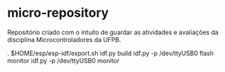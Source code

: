 # micro-repository

Repositório criado com o intuito de guardar as atividades e avaliações da disciplina Microcontroladores da UFPB.

. $HOME/esp/esp-idf/export.sh
idf.py build
idf.py -p /dev/ttyUSB0 flash monitor
idf.py -p /dev/ttyUSB0 monitor
